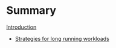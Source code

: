 # Summary

[Introduction](README.md)


- [Strategies for long running workloads](./src/k8s_mortality.md)